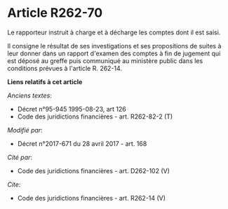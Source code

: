 # Article R262-70

Le rapporteur instruit à charge et à décharge les comptes dont il est saisi. 

Il consigne le résultat de ses investigations et ses propositions de suites à leur donner dans un rapport d'examen des
comptes à fin de jugement qui est déposé au greffe puis communiqué au ministère public dans les conditions prévues à
l'article R. 262-14.

**Liens relatifs à cet article**

_Anciens textes_:

  - Décret n°95-945 1995-08-23, art 126
  - Code des juridictions financières - art. R262-82-2 (T)

_Modifié par_:

  - Décret n°2017-671 du 28 avril 2017 - art. 168

_Cité par_:

  - Code des juridictions financières - art. D262-102 (V)

_Cite_:

  - Code des juridictions financières - art. R262-14 (V)
